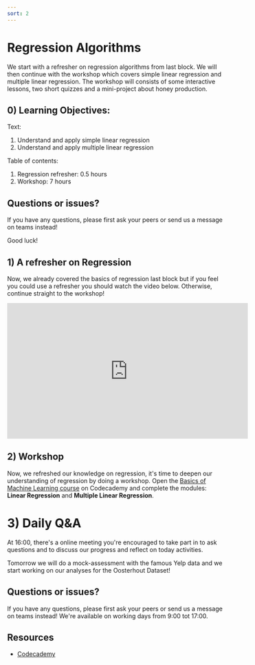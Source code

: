 ```yaml
---
sort: 2
---
```


# Regression Algorithms

We start with a refresher on regression algorithms from last block. We will then continue with the workshop which covers simple linear regression and multiple linear regression. The workshop will consists of some interactive lessons, two short quizzes and a mini-project about honey production.

## 0) Learning Objectives:
Text:
1. Understand and apply simple linear regression
2. Understand and apply multiple linear regression

Table of contents:
1. Regression refresher: 0.5 hours
2. Workshop: 7 hours



## Questions or issues?
If you have any questions, please first ask your peers or send us a message on teams instead!



Good luck!



## 1) A refresher on Regression
Now, we already covered the basics of regression last block but if you feel you could use a refresher you should watch the video below. Otherwise, continue straight to the workshop!
<iframe width="560" height="315" src="https://www.youtube.com/embed/WWqE7YHR4Jc" title="YouTube video player" frameborder="0" allow="accelerometer; autoplay; clipboard-write; encrypted-media; gyroscope; picture-in-picture" allowfullscreen></iframe>

## 2) Workshop
Now, we refreshed our knowledge on regression, it's time to deepen our understanding of regression by doing a workshop. Open the [Basics of Machine Learning course](https://www.codecademy.com/learn/machine-learning) on Codecademy and complete the modules: **Linear Regression** and **Multiple Linear Regression**.


# 3) Daily Q&A
At 16:00, there's a online meeting you're encouraged to take part in to ask questions and to discuss our progress and reflect on today activities.

Tomorrow we will do a mock-assessment with the famous Yelp data and we start working on our analyses for the Oosterhout Dataset!

## Questions or issues?
If you have any questions, please first ask your peers or send us a message on teams instead! We're available on working days from 9:00 tot 17:00.

## Resources
- [Codecademy](https://www.codecademy.com/learn/machine-learning)
